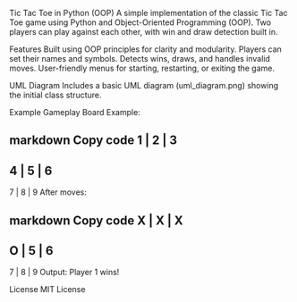 Tic Tac Toe in Python (OOP)
A simple implementation of the classic Tic Tac Toe game using Python and Object-Oriented Programming (OOP). Two players can play against each other, with win and draw detection built in.

Features
Built using OOP principles for clarity and modularity.
Players can set their names and symbols.
Detects wins, draws, and handles invalid moves.
User-friendly menus for starting, restarting, or exiting the game.

UML Diagram
Includes a basic UML diagram (uml_diagram.png) showing the initial class structure.

Example Gameplay
Board Example:

markdown
Copy code
1 | 2 | 3
---------
4 | 5 | 6
---------
7 | 8 | 9
After moves:

markdown
Copy code
X | X | X
---------
O | 5 | 6
---------
7 | 8 | 9
Output: Player 1 wins!

License
MIT License
